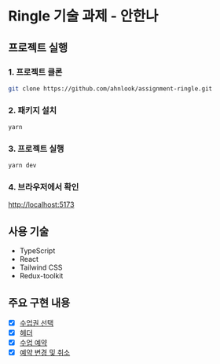 # Ringle 기술 과제 - 안한나

## 프로젝트 실행

### 1. 프로젝트 클론

```bash
git clone https://github.com/ahnlook/assignment-ringle.git
```

### 2. 패키지 설치

```bash
yarn
```

### 3. 프로젝트 실행

```bash
yarn dev
```

### 4. 브라우저에서 확인

[http://localhost:5173](http://localhost:5173)

## 사용 기술

- TypeScript
- React
- Tailwind CSS
- Redux-toolkit

## 주요 구현 내용

- [x] [수업권 선택](https://github.com/ahnlook/assignment-ringle/issues/1)
- [x] [헤더](https://github.com/ahnlook/assignment-ringle/issues/3)
- [x] [수업 예약](https://github.com/ahnlook/assignment-ringle/issues/5)
- [x] [예약 변경 및 취소](https://github.com/ahnlook/assignment-ringle/issues/6)
